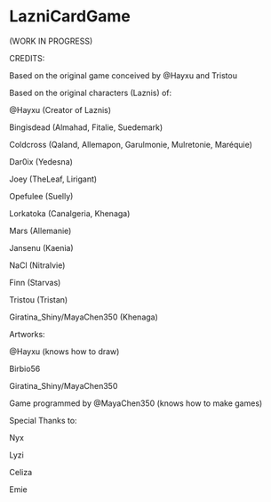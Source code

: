 # LazniCardGame
(WORK IN PROGRESS)

CREDITS:

Based on the original game conceived by @Hayxu and Tristou

Based on the original characters (Laznis) of:


@Hayxu (Creator of Laznis)

Bingisdead (Almahad, Fitalie, Suedemark)

Coldcross (Qaland, Allemapon, Garulmonie, Mulretonie, Maréquie)

Dar0ix (Yedesna)

Joey (TheLeaf, Lirigant)

Opefulee (Suelly)

Lorkatoka (Canalgeria, Khenaga)

Mars (Allemanie)

Jansenu (Kaenia)

NaCl (Nitralvie)

Finn (Starvas)

Tristou (Tristan)

Giratina_Shiny/MayaChen350 (Khenaga)

Artworks:

@Hayxu (knows how to draw)

Birbio56

Giratina_Shiny/MayaChen350



Game programmed by @MayaChen350 (knows how to make games)


Special Thanks to:

Nyx

Lyzi

Celiza

Emie
